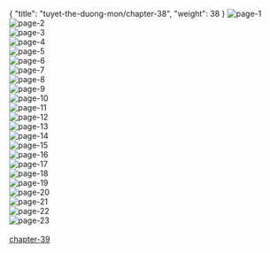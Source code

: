 { "title": "tuyet-the-duong-mon/chapter-38", "weight": 38 }
<img src="http://3.bp.blogspot.com/-yzADQBJVLz0/VU8kKc1GNyI/AAAAAAACZfk/o3ZqammkNjk/s0/1.jpg" alt="page-1" origin="http://3.bp.blogspot.com/-yzADQBJVLz0/VU8kKc1GNyI/AAAAAAACZfk/o3ZqammkNjk/s0/1.jpg"><br/>
<img src="http://3.bp.blogspot.com/-InYAU2AyxPc/VU8kMBqKtGI/AAAAAAACZfw/rsu9-o2fEyw/s0/2.jpg" alt="page-2" origin="http://3.bp.blogspot.com/-InYAU2AyxPc/VU8kMBqKtGI/AAAAAAACZfw/rsu9-o2fEyw/s0/2.jpg"><br/>
<img src="http://3.bp.blogspot.com/-tFCn9q8wZKo/VU8kPALioBI/AAAAAAACZf8/QI8Un7q_cMM/s0/3.jpg" alt="page-3" origin="http://3.bp.blogspot.com/-tFCn9q8wZKo/VU8kPALioBI/AAAAAAACZf8/QI8Un7q_cMM/s0/3.jpg"><br/>
<img src="http://3.bp.blogspot.com/-4k4Jzy-plTo/VU8kRxAdz2I/AAAAAAACZgI/pArtSa0wOls/s0/4.jpg" alt="page-4" origin="http://3.bp.blogspot.com/-4k4Jzy-plTo/VU8kRxAdz2I/AAAAAAACZgI/pArtSa0wOls/s0/4.jpg"><br/>
<img src="http://3.bp.blogspot.com/-7LaiXD7Qg8A/VU8kUecOQjI/AAAAAAACZgU/s1kQ7V-h5uw/s0/5.jpg" alt="page-5" origin="http://3.bp.blogspot.com/-7LaiXD7Qg8A/VU8kUecOQjI/AAAAAAACZgU/s1kQ7V-h5uw/s0/5.jpg"><br/>
<img src="http://3.bp.blogspot.com/-G4QqQdD-UGw/VU8kXz8vM6I/AAAAAAACZgg/qSRZbcRwsvM/s0/6.jpg" alt="page-6" origin="http://3.bp.blogspot.com/-G4QqQdD-UGw/VU8kXz8vM6I/AAAAAAACZgg/qSRZbcRwsvM/s0/6.jpg"><br/>
<img src="http://3.bp.blogspot.com/-g8JKofVmvig/VU8kabskHtI/AAAAAAACZgs/gVKLj0xfyyM/s0/7.jpg" alt="page-7" origin="http://3.bp.blogspot.com/-g8JKofVmvig/VU8kabskHtI/AAAAAAACZgs/gVKLj0xfyyM/s0/7.jpg"><br/>
<img src="http://3.bp.blogspot.com/-OTcFxRsG7IM/VU8kce9PoMI/AAAAAAACZg4/_kodp82KHkU/s0/8.jpg" alt="page-8" origin="http://3.bp.blogspot.com/-OTcFxRsG7IM/VU8kce9PoMI/AAAAAAACZg4/_kodp82KHkU/s0/8.jpg"><br/>
<img src="http://3.bp.blogspot.com/-x-V8jO_DbA4/VU8kfBgn7PI/AAAAAAACZhE/Ue5PfsrYWZE/s0/9.jpg" alt="page-9" origin="http://3.bp.blogspot.com/-x-V8jO_DbA4/VU8kfBgn7PI/AAAAAAACZhE/Ue5PfsrYWZE/s0/9.jpg"><br/>
<img src="http://3.bp.blogspot.com/-GLr2Tosa13c/VU8khe_J4wI/AAAAAAACZhQ/bNUQXkWLBhs/s0/10.jpg" alt="page-10" origin="http://3.bp.blogspot.com/-GLr2Tosa13c/VU8khe_J4wI/AAAAAAACZhQ/bNUQXkWLBhs/s0/10.jpg"><br/>
<img src="http://3.bp.blogspot.com/-4NxumYGXJtk/VU8ki5-F0LI/AAAAAAACZhc/_hNZIPqtT98/s0/11.jpg" alt="page-11" origin="http://3.bp.blogspot.com/-4NxumYGXJtk/VU8ki5-F0LI/AAAAAAACZhc/_hNZIPqtT98/s0/11.jpg"><br/>
<img src="http://3.bp.blogspot.com/-bY-jdPxP29s/VU8kk7S7d2I/AAAAAAACZho/SrLhyd0j_TE/s0/12.jpg" alt="page-12" origin="http://3.bp.blogspot.com/-bY-jdPxP29s/VU8kk7S7d2I/AAAAAAACZho/SrLhyd0j_TE/s0/12.jpg"><br/>
<img src="http://3.bp.blogspot.com/-LgiONSylOmg/VU8kmhDS-sI/AAAAAAACZh0/de0zQUQ1qEI/s0/13.jpg" alt="page-13" origin="http://3.bp.blogspot.com/-LgiONSylOmg/VU8kmhDS-sI/AAAAAAACZh0/de0zQUQ1qEI/s0/13.jpg"><br/>
<img src="http://3.bp.blogspot.com/-h73KnvSyp1w/VU8kosw5aoI/AAAAAAACZiA/lkpZWDOTIM0/s0/14.jpg" alt="page-14" origin="http://3.bp.blogspot.com/-h73KnvSyp1w/VU8kosw5aoI/AAAAAAACZiA/lkpZWDOTIM0/s0/14.jpg"><br/>
<img src="http://3.bp.blogspot.com/-iAsXD0DVCxM/VU8kqVe3MQI/AAAAAAACZiM/MXMFKxOl7i8/s0/15.jpg" alt="page-15" origin="http://3.bp.blogspot.com/-iAsXD0DVCxM/VU8kqVe3MQI/AAAAAAACZiM/MXMFKxOl7i8/s0/15.jpg"><br/>
<img src="http://3.bp.blogspot.com/-kEJEdUD1Jkw/VU8ksVVd8YI/AAAAAAACZiY/DnviNYkyKZo/s0/16.jpg" alt="page-16" origin="http://3.bp.blogspot.com/-kEJEdUD1Jkw/VU8ksVVd8YI/AAAAAAACZiY/DnviNYkyKZo/s0/16.jpg"><br/>
<img src="http://3.bp.blogspot.com/-pT5uACntNXg/VU8kut0gTtI/AAAAAAACZik/RKKxEHeBSZQ/s0/17.jpg" alt="page-17" origin="http://3.bp.blogspot.com/-pT5uACntNXg/VU8kut0gTtI/AAAAAAACZik/RKKxEHeBSZQ/s0/17.jpg"><br/>
<img src="http://3.bp.blogspot.com/-cHykt3pgbN4/VU8kw7M15zI/AAAAAAACZiw/knGYh9-NaoM/s0/18.jpg" alt="page-18" origin="http://3.bp.blogspot.com/-cHykt3pgbN4/VU8kw7M15zI/AAAAAAACZiw/knGYh9-NaoM/s0/18.jpg"><br/>
<img src="http://3.bp.blogspot.com/-jMJEROUuOP8/VU8ky_-Eg9I/AAAAAAACZi8/tOMV9no6bRI/s0/19.jpg" alt="page-19" origin="http://3.bp.blogspot.com/-jMJEROUuOP8/VU8ky_-Eg9I/AAAAAAACZi8/tOMV9no6bRI/s0/19.jpg"><br/>
<img src="http://3.bp.blogspot.com/-sltZOdmg7zw/VU8k1LLc7iI/AAAAAAACZjI/xRnda1N2sIU/s0/20.jpg" alt="page-20" origin="http://3.bp.blogspot.com/-sltZOdmg7zw/VU8k1LLc7iI/AAAAAAACZjI/xRnda1N2sIU/s0/20.jpg"><br/>
<img src="http://3.bp.blogspot.com/-dr3N5zP_F9E/VU8k3B887UI/AAAAAAACZjU/rd6PC3vlfB0/s0/21.jpg" alt="page-21" origin="http://3.bp.blogspot.com/-dr3N5zP_F9E/VU8k3B887UI/AAAAAAACZjU/rd6PC3vlfB0/s0/21.jpg"><br/>
<img src="http://3.bp.blogspot.com/-lhNgSMrPyY8/VU8k5DBknvI/AAAAAAACZjg/QBdnoeSiQdk/s0/22.jpg" alt="page-22" origin="http://3.bp.blogspot.com/-lhNgSMrPyY8/VU8k5DBknvI/AAAAAAACZjg/QBdnoeSiQdk/s0/22.jpg"><br/>
<img src="http://3.bp.blogspot.com/-mhLM_vyaFCU/VU8k7e_tH4I/AAAAAAACZjs/nbS8b7dcfNA/s0/23.jpg" alt="page-23" origin="http://3.bp.blogspot.com/-mhLM_vyaFCU/VU8k7e_tH4I/AAAAAAACZjs/nbS8b7dcfNA/s0/23.jpg"><br/>
<br/><a class="nextchap" href="/tuyet-the-duong-mon/chapter-39">chapter-39</a>
